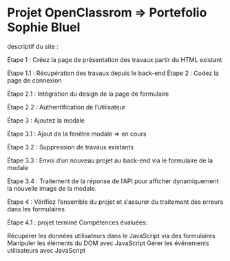 # Projet OpenClassrom => Portefolio Sophie Bluel

descriptif du site :

Étape 1 : Créez la page de présentation des travaux partir du HTML existant

Étape 1.1 : Récupération des travaux depuis le back-end
Étape 2 : Codez la page de connexion

Étape 2.1 : Intégration du design de la page de formulaire

Étape 2.2 : Authentification de l’utilisateur

Étape 3 : Ajoutez la modale

Étape 3.1 : Ajout de la fenêtre modale => en cours

Étape 3.2 : Suppression de travaux existants

Étape 3.3 : Envoi d’un nouveau projet au back-end via le formulaire de la modale

Étape 3.4 : Traitement de la réponse de l’API pour afficher dynamiquement la nouvelle image de la modale.

Étape 4 : Vérifiez l’ensemble du projet et s’assurer du traitement des erreurs dans les formulaires

Étape 4.1 : projet terminé
Compétences évaluées:

Récupérer les données utilisateurs dans le JavaScript via des formulaires
Manipuler les éléments du DOM avec JavaScript
Gérer les événements utilisateurs avec JavaScript
